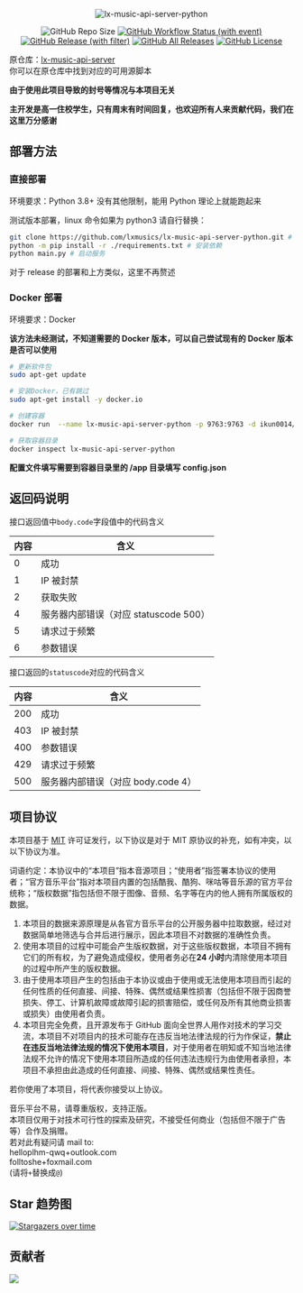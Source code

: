 <div align="center">

![lx-music-api-server-python](https://socialify.git.ci/lxmusics/lx-music-api-server-python/image?description=1&font=Inter&forks=1&issues=1&language=1&name=1&owner=1&pulls=1&stargazers=1&theme=Auto)

![GitHub Repo Size](https://img.shields.io/github/repo-size/lxmusics/lx-music-api-server-python?style=for-the-badge)
[![GitHub Workflow Status (with event)](https://img.shields.io/github/actions/workflow/status/lxmusics/lx-music-api-server-python/build_beta.yml?style=for-the-badge)](https://github.com/lxmusics/lx-music-api-server-python/actions/workflows/build_beta.yml)
[![GitHub Release (with filter)](https://img.shields.io/github/v/release/lxmusics/lx-music-api-server-python?style=for-the-badge)](https://github.com/lxmusics/lx-music-api-server-python/releases/latest)
[![GitHub All Releases](https://img.shields.io/github/downloads/lxmusics/lx-music-api-server-python/total?style=for-the-badge&color=violet)](https://github.com/lxmusics/lx-music-api-server-python/releases)
[![GitHub License](https://img.shields.io/github/license/lxmusics/lx-music-api-server-python?style=for-the-badge)](https://github.com/lxmusics/lx-music-api-server/blob/main/LICENSE)

</div>

原仓库：[lx-music-api-server](https://github.com/lxmusics/lx-music-api-server)  
你可以在原仓库中找到对应的可用源脚本

**由于使用此项目导致的封号等情况与本项目无关**

**主开发是高一住校学生，只有周末有时间回复，也欢迎所有人来贡献代码，我们在这里万分感谢**

## 部署方法

### 直接部署

环境要求：Python 3.8+
没有其他限制，能用 Python 理论上就能跑起来

测试版本部署，linux 命令如果为 python3 请自行替换：

```bash
git clone https://github.com/lxmusics/lx-music-api-server-python.git # clone本项目
python -m pip install -r ./requirements.txt # 安装依赖
python main.py # 启动服务
```

对于 release 的部署和上方类似，这里不再赘述

### Docker 部署

环境要求：Docker

**该方法未经测试，不知道需要的 Docker 版本，可以自己尝试现有的 Docker 版本是否可以使用**

```bash
# 更新软件包
sudo apt-get update

# 安装Docker，已有跳过
sudo apt-get install -y docker.io

# 创建容器
docker run  --name lx-music-api-server-python -p 9763:9763 -d ikun0014/lx-music-api-server-python:latest

# 获取容器目录
docker inspect lx-music-api-server-python
```

**配置文件填写需要到容器目录里的 /app 目录填写 config.json**

## 返回码说明

接口返回值中`body.code`字段值中的代码含义

| 内容 | 含义                                  |
| ---- | ------------------------------------- |
| 0    | 成功                                  |
| 1    | IP 被封禁                             |
| 2    | 获取失败                              |
| 4    | 服务器内部错误（对应 statuscode 500） |
| 5    | 请求过于频繁                          |
| 6    | 参数错误                              |

接口返回的`statuscode`对应的代码含义

| 内容 | 含义                               |
| ---- | ---------------------------------- |
| 200  | 成功                               |
| 403  | IP 被封禁                          |
| 400  | 参数错误                           |
| 429  | 请求过于频繁                       |
| 500  | 服务器内部错误（对应 body.code 4） |

## 项目协议

本项目基于 [MIT](https://github.com/lxmusics/lx-music-api-server/blob/main/LICENSE) 许可证发行，以下协议是对于 MIT 原协议的补充，如有冲突，以以下协议为准。

词语约定：本协议中的“本项目”指本音源项目；“使用者”指签署本协议的使用者；“官方音乐平台”指对本项目内置的包括酷我、酷狗、咪咕等音乐源的官方平台统称；“版权数据”指包括但不限于图像、音频、名字等在内的他人拥有所属版权的数据。

1. 本项目的数据来源原理是从各官方音乐平台的公开服务器中拉取数据，经过对数据简单地筛选与合并后进行展示，因此本项目不对数据的准确性负责。
2. 使用本项目的过程中可能会产生版权数据，对于这些版权数据，本项目不拥有它们的所有权，为了避免造成侵权，使用者务必在**24 小时**内清除使用本项目的过程中所产生的版权数据。
3. 由于使用本项目产生的包括由于本协议或由于使用或无法使用本项目而引起的任何性质的任何直接、间接、特殊、偶然或结果性损害（包括但不限于因商誉损失、停工、计算机故障或故障引起的损害赔偿，或任何及所有其他商业损害或损失）由使用者负责。
4. 本项目完全免费，且开源发布于 GitHub 面向全世界人用作对技术的学习交流，本项目不对项目内的技术可能存在违反当地法律法规的行为作保证，**禁止在违反当地法律法规的情况下使用本项目**，对于使用者在明知或不知当地法律法规不允许的情况下使用本项目所造成的任何违法违规行为由使用者承担，本项目不承担由此造成的任何直接、间接、特殊、偶然或结果性责任。

若你使用了本项目，将代表你接受以上协议。

音乐平台不易，请尊重版权，支持正版。  
本项目仅用于对技术可行性的探索及研究，不接受任何商业（包括但不限于广告等）合作及捐赠。  
若对此有疑问请 mail to:  
helloplhm-qwq+outlook.com  
folltoshe+foxmail.com  
(请将`+`替换成`@`)

## Star 趋势图

[![Stargazers over time](https://starchart.cc/lxmusics/lx-music-api-server-python.svg)](https://starchart.cc/lxmusics/lx-music-api-server-python)

## 贡献者

<a href="https://github.com/lxmusics/lx-music-api-server-python/graphs/contributors">
  <img src="https://contrib.rocks/image?repo=lxmusics/lx-music-api-server-python" />
</a>
